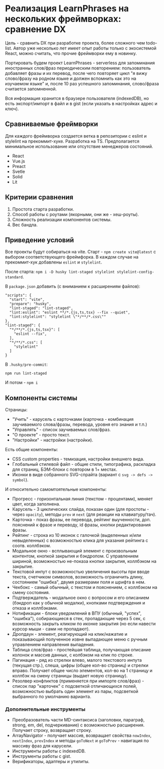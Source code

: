 # Реализация LearnPhrases на нескольких фреймворках: сравнение DX

Цель - сравнить DX при разработке проекта, более сложного чем todo-list. Автор уже несколько лет имеет опыт работы только с экосистемой React, можно считать, что прочие фреймворки ему в новинку.

Портировать будем проект LearnPhrases - serverless для запоминания иностранных слов/фраз периодическим повторением: пользователь добавляет фразы и их перевод, после чего повторяет цикл "я вижу слово/фразу на родном языке и должен вспомнить как это на изучаемом языке" и, после 10 раз успешного запоминания, слово/фраза считается запомненной.

Вся информация хранится в браузере пользователя (indexedDB), но есть экспорт/импорт в файл и в gist (если указать в настройках адрес и ключ).



## Сравниваемые фреймворки

Для каждого фреймворка создается ветка в репозитории с eslint и stylelint на прекоммит-хуке. Разработка на TS. Предполагается минимальное использование или отсутствие менеджеров состояний.

- React
- Vue.js
- Preact
- Svetle
- Solid
- Lit



## Критерии сравнения

1. Простота старта разработки.
2. Способ работы с роутами (якорными, они же - хеш-роуты).
3. Сложность реализации компонентов системы.
4. Вес бандла.


## Приведение условий

Все проекты будут собираться на vite. Старт - `npm create vite@latest` с выбором соответствующего фреймфорка. В каждом случае на прекоммит-хук добавлены `eslint` и `stylelint`.

После старта: `npm i -D husky lint-staged stylelint stylelint-config-standard`.

В `package.json` добавить (с вниманием к расширениям файлов):

```
"scripts": {
  "start": "vite",
  "prepare": "husky",
  "lint-staged": "lint-staged",
  "lint:eslint": "eslint **/*.{js,ts,tsx} --fix --quiet",
  "lint:stylelint": "stylelint \"*/**/*.css\""
},
"lint-staged": {
  "*/**/*.{js,ts,tsx}": [
    "eslint --fix",
  ],
  "*/**/*.css": [
    "stylelint"
  ]
}
```

В `.husky/pre-commit`:

```
npm run lint-staged
```

И потом - `npm i`



## Компоненты системы

Страницы:

- "Учить" - карусель с карточками (карточка - комбинация заучиваемого слова/фразы, перевода, уровня его знания и т.п.)
- "Управлять" - список заучиваемых слов/фраз.
- "О проекте" - просто текст.
- "Настройки" - настройки (настройки).

Есть общие компоненты:

- CSS custom properties - темизация, настройки внешнего вида.
- Глобальный стилевой файл - общие стили, типографика, раскладка для страниц, БЭМ-блоки с повтором в 1+ местах.
- Иконки в виде собранного SVG-спрайта (вариант с `svg -> defs -> symbol`).

И относительно самомтоятельные компоненты:

- Прогресс - горизонтальная линия (текстом - процентами), меняет цвет, когда заполнена.
- Карусель - 3 циклических слайда, показан один (для простоты - через `opacity`), методы `prev` и `next` (для реакции на клавиатуру/тач).
- Карточка - показ фразы, ее перевода, рейтинг выученности, доп. пояснений к фразе и переводу, id фразы, кнопки редактирования фразы.
- Рейтинг - строка из 10 иконок с галочкой (выделенных и/или невыделенных) с возможностью клика для указания рейтинга с соотв. коллбэком.
- Модальное окно - всплывающий элемент с произвольным контентом, кнопкой закрытия и бэкдропом. С управлением шириной, возможностью не-показа кнопки закрытия, коллбэком на закрытие.
- Текстовой инпут с возможностью увеличения высоты при вводе текста, счетчиком символов, возможность ограничить длину, состоянием "ошибка", двумя размерами поля и шрифта в нем.
- Чекбокс - самый обычный, с текстом и пояснением, с коллбэком на смену состояния.
- Подтверждатель - модальное окно с вопросом и его описанием (бэкдроп как у обычной модалки), кнопками подтверждения и отказа и коллбэками.
- Нотификации - блоки уведомлений в ВПУ (обычный, "успех", "ошибка"), собирающиеся в стек, пропадающие через 5 сек, с возможность закрыть кликом по иконке закрытия (но если навести курсор мыши - сами не пропадают).
- Дропдаун - элемент, реагирующий на клик/нажатие и показывающий полученное извне выпадающее меню с ручным управлением направления выпадения.
- Таблица слов/фраз - простейшая таблица, получающая описание колонок и массив данных, с колбэком на клик по строке.
- Пагинация - ряд из стрелки влево, малого текстового инпута (текущая стр.), слеша, цифры (общее кол-во страниц) и стрелки вправо. Получает общее число элементов, кол-во на 1 страницу и коллбэк на смену страницы (выдает новую страницу).
- Резолвер конфликтов (применяется при импорте слов/фраз) - список пар "карточек" с подсветкой отличающихся полей, возможностью выбрать один элемент из пары, подсветкой выбранного по умолчанию варианта.

### Дополнительные инструменты

- Преобразователь части MD-синтаксиса (заголовки, параграф, strong, em, del, подчеркивание) с возможностью расширения. Получает строку, возвращает строку.
- ArrayNavigator - получает массив, возвращает свойства  `nowIndex`, `nextIndex`, `prevIndex` и методы `goToNext` и `goToPrev` - навигация по массиву фраз для карусели.
- Инструменты работы с indexedDB.
- Инструменты работы с gist.
- Верификаторы, адаптеры и утилиты.
